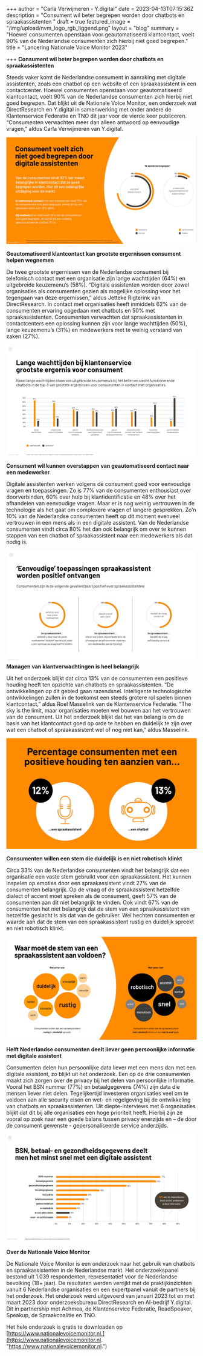+++
author = "Carla Verwijmeren - Y.digital"
date = 2023-04-13T07:15:36Z
description = "Consument wil beter begrepen worden door chatbots en spraakassistenten "
draft = true
featured_image = "/img/upload/nvm_logo_rgb_liggend.png"
layout = "blog"
summary = "Hoewel consumenten openstaan voor geautomatiseerd klantcontact, voelt 90% van de Nederlandse consumenten zich hierbij niet goed begrepen."
title = "Lancering Nationale Voice Monitor 2023"

+++
**Consument wil beter begrepen worden door chatbots en spraakassistenten**

Steeds vaker komt de Nederlandse consument in aanraking met digitale assistenten, zoals een chatbot op een website of een spraakassistent in een contactcenter. Hoewel consumenten openstaan voor geautomatiseerd klantcontact, voelt 90% van de Nederlandse consumenten zich hierbij niet goed begrepen. Dat blijkt uit de Nationale Voice Monitor, een onderzoek wat DirectResearch en Y.digital in samenwerking met onder andere de Klantenservice Federatie en TNO dit jaar voor de vierde keer publiceren. “Consumenten verwachten meer dan alleen antwoord op eenvoudige vragen,” aldus Carla Verwijmeren van Y.digital.

![](/img/upload/visual-nvm-2023.jpg)

**Geautomatiseerd klantcontact kan grootste ergernissen consument helpen wegnemen**

De twee grootste ergernissen van de Nederlandse consument bij telefonisch contact met een organisatie zijn lange wachttijden (64%) en uitgebreide keuzemenu’s (58%). “Digitale assistenten worden door zowel organisaties als consumenten gezien als mogelijke oplossing voor het tegengaan van deze ergernissen,” aldus Jetteke Rigterink van DirectResearch. In contact met organisaties heeft inmiddels 62% van de consumenten ervaring opgedaan met chatbots en 50% met spraakassistenten. Consumenten verwachten dat spraakassistenten in contactcenters een oplossing kunnen zijn voor lange wachttijden (50%), lange keuzemenu’s (31%) en medewerkers met te weinig verstand van zaken (27%).

![](/img/upload/afbeelding-2.png)

**Consument wil kunnen overstappen van geautomatiseerd contact naar een medewerker**

Digitale assistenten werken volgens de consument goed voor eenvoudige vragen en toepassingen. Zo is 77% van de consumenten enthousiast over doorverbinden, 60% over hulp bij klantidentificatie en 48% over het afhandelen van eenvoudige vragen. Maar er is nog weinig vertrouwen in de technologie als het gaat om complexere vragen of langere gesprekken. Zo’n 10% van de Nederlandse consumenten heeft op dit moment evenveel vertrouwen in een mens als in een digitale assistent. Van de Nederlandse consumenten vindt circa 80% het dan ook belangrijk om over te kunnen stappen van een chatbot of spraakassistent naar een medewerkers als dat nodig is.

![](/img/upload/afbeelding-3.jpg)**Managen van klantverwachtingen is heel belangrijk**

Uit het onderzoek blijkt dat circa 13% van de consumenten een positieve houding heeft ten opzichte van chatbots en spraakassistenten. “De ontwikkelingen op dit gebied gaan razendsnel. Intelligente technologische ontwikkelingen zullen in de toekomst een steeds grotere rol spelen binnen klantcontact,” aldus Roel Masselink van de Klantenservice Federatie. “The sky is the limit, maar organisaties moeten wel bouwen aan het vertrouwen van de consument. Uit het onderzoek blijkt dat het van belang is om de basis van het klantcontact goed op orde te hebben en duidelijk te zijn over wat een chatbot of spraakassistent wel of nog niet kan,” aldus Masselink.

![](/img/upload/afbeelding-4.jpg)

**Consumenten willen een stem die duidelijk is en niet robotisch klinkt**

Circa 33% van de Nederlandse consumenten vindt het belangrijk dat een organisatie een vaste stem gebruikt voor een spraakassistent. Het kunnen inspelen op emoties door een spraakassistent vindt 27% van de consumenten belangrijk. Op de vraag of de spraakassistent hetzelfde dialect of accent moet spreken als de consument, geeft 57% van de consumenten aan dit niet belangrijk te vinden. Ook vindt 67% van de consumenten het niet belangrijk dat de stem van een spraakassistent van hetzelfde geslacht is als dat van de gebruiker. Wel hechten consumenten er waarde aan dat de stem van een spraakassistent rustig en duidelijk spreekt en niet robotisch klinkt.

![](/img/upload/afbeelding-5.jpg)

**Helft Nederlandse consumenten deelt liever geen persoonlijke informatie met digitale assistent**

Consumenten delen hun persoonlijke data liever met een mens dan met een digitale assistent, zo blijkt uit het onderzoek. Een op de drie consumenten maakt zich zorgen over de privacy bij het delen van persoonlijke informatie. Vooral het BSN nummer (77%) en betaalgegevens (74%) zijn data die mensen liever niet delen. Tegelijkertijd investeren organisaties veel om te voldoen aan alle security eisen en wet- en regelgeving bij de ontwikkeling van chatbots en spraakassistenten. Uit diepte-interviews met 6 organisaties blijkt dat dit bij alle organisaties een hoge prioriteit heeft. Hierbij zijn ze vooral op zoek naar een goede balans tussen privacy enerzijds en – de door de consument gewenste - gepersonaliseerde service anderzijds.

![](/img/upload/afbeelding-6.jpg)

**Over de Nationale Voice Monitor**

De Nationale Voice Monitor is een onderzoek naar het gebruik van chatbots en spraakassistenten in de Nederlandse markt. Het onderzoekspanel bestond uit 1.039 respondenten, representatief voor de Nederlandse bevolking (18+ jaar). De resultaten werden verrijkt met de praktijkinzichten vanuit 6 Nederlandse organisaties en een expertpanel vanuit de partners bij het onderzoek. Het onderzoek werd uitgevoerd van januari 2023 tot en met maart 2023 door onderzoeksbureau DirectResearch en AI-bedrijf Y.digital. Dit in partnership met Achmea, de Klantenservice Federatie, ReadSpeaker, Speakup, de Spraakcoalitie en TNO.

Het hele onderzoek is gratis te downloaden op [https://www.nationalevoicemonitor.nl.](https://www.nationalevoicemonitor.nl. "https://www.nationalevoicemonitor.nl.")